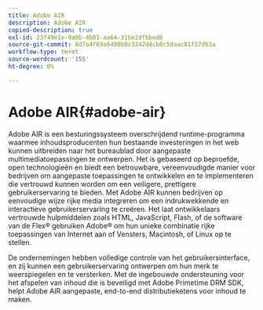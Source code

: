 ```yaml
---
title: Adobe AIR
description: Adobe AIR
copied-description: true
exl-id: 23f49e1e-9a0b-4b01-aa64-31be2dfbbed6
source-git-commit: 8d7a4f69a6400b0c3242d4cb0c5daac81f27db3a
workflow-type: tm+mt
source-wordcount: '155'
ht-degree: 0%

---
```


# Adobe AIR{#adobe-air}

Adobe AIR is een besturingssysteem overschrijdend runtime-programma waarmee inhoudsproducenten hun bestaande investeringen in het web kunnen uitbreiden naar het bureaublad door aangepaste multimediatoepassingen te ontwerpen. Het is gebaseerd op beproefde, open technologieën en biedt een betrouwbare, vereenvoudigde manier voor bedrijven om aangepaste toepassingen te ontwikkelen en te implementeren die vertrouwd kunnen worden om een veiligere, prettigere gebruikerservaring te bieden. Met Adobe AIR kunnen bedrijven op eenvoudige wijze rijke media integreren om een indrukwekkende en interactieve gebruikerservaring te creëren. Het laat ontwikkelaars vertrouwde hulpmiddelen zoals HTML, JavaScript, Flash, of de software van de Flex® gebruiken Adobe® om hun unieke combinatie rijke toepassingen van Internet aan of Vensters, Macintosh, of Linux op te stellen.

De ondernemingen hebben volledige controle van het gebruikersinterface, en zij kunnen een gebruikerservaring ontwerpen om hun merk te weerspiegelen en te versterken. Met de ingebouwde ondersteuning voor het afspelen van inhoud die is beveiligd met Adobe Primetime DRM SDK, helpt Adobe AIR aangepaste, end-to-end distributieketens voor inhoud te maken.
